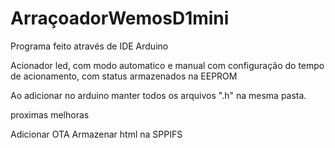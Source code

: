 # ArraçoadorWemosD1mini
Programa feito através de IDE Arduino

Acionador led, com modo automatico e manual com configuração do tempo de acionamento, com status armazenados na EEPROM

Ao adicionar no arduino manter todos os arquivos ".h" na mesma pasta.


proximas melhoras

Adicionar OTA
Armazenar html na SPPIFS
